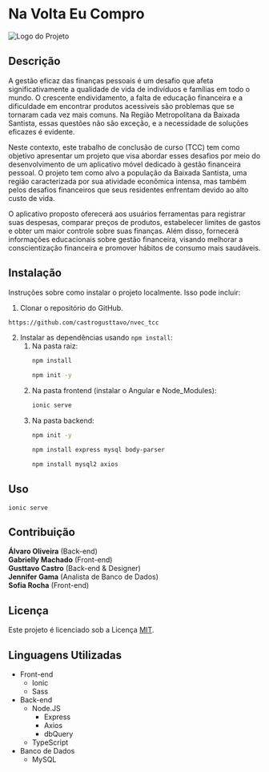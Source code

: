 # Na Volta Eu Compro

![Logo do Projeto](./frontend/src/assets/svg/logo.svg)

## Descrição

A gestão eficaz das finanças pessoais é um desafio que afeta significativamente a qualidade de vida de indivíduos e famílias em todo o mundo. O crescente endividamento, a falta de educação financeira e a dificuldade em encontrar produtos acessíveis são problemas que se tornaram cada vez mais comuns. Na Região Metropolitana da Baixada Santista, essas questões não são exceção, e a necessidade de soluções eficazes é evidente.

Neste contexto, este trabalho de conclusão de curso (TCC) tem como objetivo apresentar um projeto que visa abordar esses desafios por meio do desenvolvimento de um aplicativo móvel dedicado à gestão financeira pessoal. O projeto tem como alvo a população da Baixada Santista, uma região caracterizada por sua atividade econômica intensa, mas também pelos desafios financeiros que seus residentes enfrentam devido ao alto custo de vida.

O aplicativo proposto oferecerá aos usuários ferramentas para registrar suas despesas, comparar preços de produtos, estabelecer limites de gastos e obter um maior controle sobre suas finanças. Além disso, fornecerá informações educacionais sobre gestão financeira, visando melhorar a conscientização financeira e promover hábitos de consumo mais saudáveis. 

## Instalação

Instruções sobre como instalar o projeto localmente. Isso pode incluir:

1. Clonar o repositório do GitHub.

```bash
https://github.com/castrogusttavo/nvec_tcc
```

2. Instalar as dependências usando `npm install`:
   1. Na pasta raiz:
        ```bash
        npm install
        ```
        ```bash
        npm init -y
        ```
   2. Na pasta frontend (instalar o Angular e Node_Modules):
        ```bash
        ionic serve
        ```
   3. Na pasta backend:
        ```bash
        npm init -y
        ```
        ```bash
        npm install express mysql body-parser
        ```
        ```bash
        npm install mysql2 axios
        ```

## Uso
    ionic serve

## Contribuição

__Álvaro Oliveira__ (Back-end) <br/>
__Gabrielly Machado__ (Front-end) <br/>
__Gusttavo Castro__ (Back-end & Designer) <br/>
__Jennifer Gama__ (Analista de Banco de Dados) <br/>
__Sofia Rocha__ (Front-end) <br/>

## Licença

Este projeto é licenciado sob a Licença [MIT](./LICENSE).

## Linguagens Utilizadas
 - Front-end
   - Ionic
   - Sass
 - Back-end
   - Node.JS
     - Express
     - Axios
     - dbQuery
   - TypeScript
 - Banco de Dados
   - MySQL
